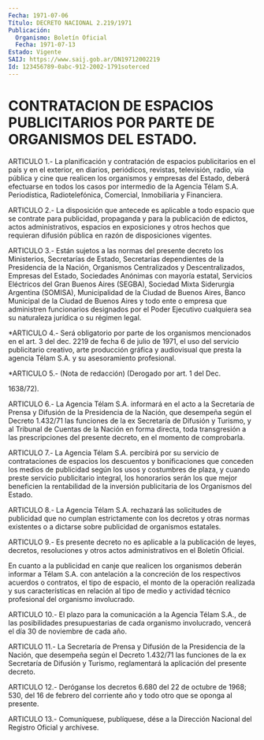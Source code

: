 ```yaml
---
Fecha: 1971-07-06
Título: DECRETO NACIONAL 2.219/1971
Publicación:
  Organismo: Boletín Oficial
  Fecha: 1971-07-13
Estado: Vigente
SAIJ: https://www.saij.gob.ar/DN19712002219
Id: 123456789-0abc-912-2002-1791soterced
---
```

# CONTRATACION DE ESPACIOS PUBLICITARIOS POR PARTE DE ORGANISMOS DEL ESTADO.

<a id="1"></a>
ARTICULO  1.-  La  planificación  y  contratación  de espacios publicitarios  en el país y en el exterior, en diarios, periódicos, revistas, televisión,  radio,  vía  pública y cine que realicen los organismos y empresas del Estado, deberá  efectuarse  en  todos los casos  por  intermedio  de  la  Agencia  Télam  S.A.  Periodística, Radiotelefónica, Comercial, Inmobiliaria y Financiera.

<a id="2"></a>
ARTICULO  2.-  La disposición que antecede es aplicable a todo espacio que se contrate  para  publicidad,  propaganda  y  para  la publicación    de   edictos,  actos  administrativos,  espacios  en exposiciones y otros  hechos  que  requieran  difusión  pública  en razón de disposiciones vigentes.

<a id="3"></a>
ARTICULO  3.-  Están sujetos a las normas del presente decreto los Ministerios, Secretarías  de  Estado,  Secretarías dependientes de  la  Presidencia  de  la  Nación,  Organismos  Centralizados   y Descentralizados,  Empresas  del  Estado,  Sociedades  Anónimas con mayoría   estatal,  Servicios  Eléctricos  del  Gran  Buenos  Aires (SEGBA), Sociedad Mixta Siderurgia Argentina (SOMISA), Municipalidad  de  la Ciudad de Buenos Aires, Banco Municipal de la Ciudad de Buenos Aires  y  todo  ente  o  empresa  que  administren funcionarios  designados por el Poder Ejecutivo cualquiera  sea  su naturaleza jurídica o su régimen legal.

<a id="4"></a>
*ARTICULO  4.-  Será  obligatorio  por parte de los organismos mencionados  en el art. 3 del dec. 2219 de  fecha  6  de  julio  de 1971, el uso del  servicio  publicitario  creativo, arte producción gráfica  y  audiovisual  que  presta la agencia  Télam  S.A.  y  su asesoramiento profesional.

<a id="5"></a>
*ARTICULO 5.- (Nota de redacción) (Derogado por art. 1 del Dec.

1638/72).

<a id="6"></a>
ARTICULO  6.-  La Agencia Télam S.A. informará en el acto a la Secretaría de Prensa  y  Difusión  de  la Presidencia de la Nación, que desempeña según el Decreto 1.432/71  las  funciones  de  la  ex Secretaría  de  Difusión  y Turismo, y al Tribunal de Cuentas de la Nación en forma directa, toda  transgresión  a  las  prescripciones del presente decreto, en el momento de comprobarla.

<a id="7"></a>
ARTICULO 7.- La Agencia Télam S.A. percibirá por su servicio de contrataciones  de  espacios  los  descuentos  y bonificaciones que conceden los medios de publicidad según los usos  y  costumbres  de plaza,    y  cuando  preste  servicio  publicitario  integral,  los honorarios  serán  los  que  mejor beneficien la rentabilidad de la inversión publicitaria de los Organismos del Estado.

<a id="8"></a>
ARTICULO 8.- La Agencia Télam S.A. rechazará las solicitudes de publicidad  que  no  cumplan estrictamente con los decretos y otras normas  existentes o a  dictarse  sobre  publicidad  de  organismos estatales.

<a id="9"></a>
ARTICULO  9.-  Es  presente  decreto  no  es  aplicable  a  la publicación    de  leyes,  decretos,  resoluciones  y  otros  actos administrativos en el Boletín Oficial.

En cuanto a la publicidad  en  canje  que  realicen  los organismos deberán  informar  a  Télam S.A. con antelación a la concreción  de los respectivos acuerdos  o contratos, el tipo de espacio, el monto de la operación realizada y  sus  características  en  relación  al tipo  de  medio  y  actividad  técnico  profesional  del  organismo involucrado.

<a id="10"></a>
ARTICULO 10.- El plazo para la comunicación a la Agencia Télam S.A.,  de  las  posibilidades  presupuestarias  de  cada  organismo involucrado,    vencerá  el  día  30  de  noviembre  de  cada  año.

<a id="11"></a>
ARTICULO  11.-  La  Secretaría  de  Prensa  y  Difusión  de la Presidencia  de  la Nación, que desempeña según el Decreto 1.432/71 las  funciones  de  la    ex  Secretaría  de  Difusión  y  Turismo, reglamentará la aplicación del presente decreto.

<a id="12"></a>
ARTICULO 12.- Deróganse los decretos 6.680 del 22 de octubre de 1968;  530,  del 16 de febrero del corriente año y todo otro que se oponga al presente.

<a id="13"></a>
ARTICULO  13.-  Comuníquese,  publíquese,  dése a la Dirección Nacional del Registro Oficial y archívese.